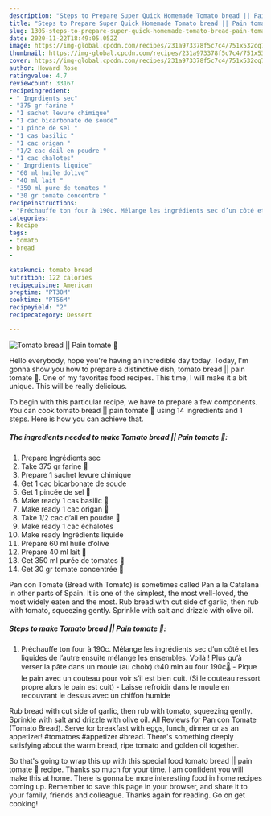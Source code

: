 ```yaml
---
description: "Steps to Prepare Super Quick Homemade Tomato bread || Pain tomate 🍞"
title: "Steps to Prepare Super Quick Homemade Tomato bread || Pain tomate 🍞"
slug: 1305-steps-to-prepare-super-quick-homemade-tomato-bread-pain-tomate
date: 2020-11-22T18:49:05.052Z
image: https://img-global.cpcdn.com/recipes/231a973378f5c7c4/751x532cq70/tomato-bread-pain-tomate-🍞-photo-principale-de-la-recette.jpg
thumbnail: https://img-global.cpcdn.com/recipes/231a973378f5c7c4/751x532cq70/tomato-bread-pain-tomate-🍞-photo-principale-de-la-recette.jpg
cover: https://img-global.cpcdn.com/recipes/231a973378f5c7c4/751x532cq70/tomato-bread-pain-tomate-🍞-photo-principale-de-la-recette.jpg
author: Howard Rose
ratingvalue: 4.7
reviewcount: 33167
recipeingredient:
- " Ingrdients sec"
- "375 gr farine "
- "1 sachet levure chimique"
- "1 cac bicarbonate de soude"
- "1 pince de sel "
- "1 cas basilic "
- "1 cac origan "
- "1/2 cac dail en poudre "
- "1 cac chalotes"
- " Ingrdients liquide"
- "60 ml huile dolive"
- "40 ml lait "
- "350 ml pure de tomates "
- "30 gr tomate concentre "
recipeinstructions:
- "Préchauffe ton four à 190c. Mélange les ingrédients sec d’un côté et les liquides de l’autre ensuite mélange les ensembles. Voilà ! Plus qu’à verser la pâte dans un moule (au choix) ⏱40 min au four 190c🌡 Pique le pain avec un couteau pour voir s’il est bien cuit. (Si le couteau ressort propre alors le pain est cuit)  Laisse refroidir dans le moule en recouvrant le dessus avec un chiffon humide"
categories:
- Recipe
tags:
- tomato
- bread
- 

katakunci: tomato bread  
nutrition: 122 calories
recipecuisine: American
preptime: "PT30M"
cooktime: "PT56M"
recipeyield: "2"
recipecategory: Dessert

---
```



![Tomato bread || Pain tomate 🍞](https://img-global.cpcdn.com/recipes/231a973378f5c7c4/751x532cq70/tomato-bread-pain-tomate-🍞-photo-principale-de-la-recette.jpg)

Hello everybody, hope you're having an incredible day today. Today, I'm gonna show you how to prepare a distinctive dish, tomato bread || pain tomate 🍞. One of my favorites food recipes. This time, I will make it a bit unique. This will be really delicious.


To begin with this particular recipe, we have to prepare a few components. You can cook tomato bread || pain tomate 🍞 using 14 ingredients and 1 steps. Here is how you can achieve that.

<!--inarticleads1-->

##### The ingredients needed to make Tomato bread || Pain tomate 🍞:

1. Prepare  Ingrédients sec
1. Take 375 gr farine 🌾
1. Prepare 1 sachet levure chimique
1. Get 1 cac bicarbonate de soude
1. Get 1 pincée de sel 🧂
1. Make ready 1 cas basilic 🌿
1. Make ready 1 cac origan 🌿
1. Take 1/2 cac d’ail en poudre 🧄
1. Make ready 1 cac échalotes
1. Make ready  Ingrédients liquide
1. Prepare 60 ml huile d’olive
1. Prepare 40 ml lait 🥛
1. Get 350 ml purée de tomates 🍅
1. Get 30 gr tomate concentrée 🥫


Pan con Tomate (Bread with Tomato) is sometimes called Pan a la Catalana in other parts of Spain. It is one of the simplest, the most well-loved, the most widely eaten and the most. Rub bread with cut side of garlic, then rub with tomato, squeezing gently. Sprinkle with salt and drizzle with olive oil. 

<!--inarticleads2-->

##### Steps to make Tomato bread || Pain tomate 🍞:

1. Préchauffe ton four à 190c. Mélange les ingrédients sec d’un côté et les liquides de l’autre ensuite mélange les ensembles. Voilà ! Plus qu’à verser la pâte dans un moule (au choix) ⏱40 min au four 190c🌡 - Pique le pain avec un couteau pour voir s’il est bien cuit. (Si le couteau ressort propre alors le pain est cuit)  - Laisse refroidir dans le moule en recouvrant le dessus avec un chiffon humide


Rub bread with cut side of garlic, then rub with tomato, squeezing gently. Sprinkle with salt and drizzle with olive oil. All Reviews for Pan con Tomate (Tomato Bread). Serve for breakfast with eggs, lunch, dinner or as an appetizer! #tomatoes #appetizer #bread. There&#39;s something deeply satisfying about the warm bread, ripe tomato and golden oil together. 

So that's going to wrap this up with this special food tomato bread || pain tomate 🍞 recipe. Thanks so much for your time. I am confident you will make this at home. There is gonna be more interesting food in home recipes coming up. Remember to save this page in your browser, and share it to your family, friends and colleague. Thanks again for reading. Go on get cooking!
